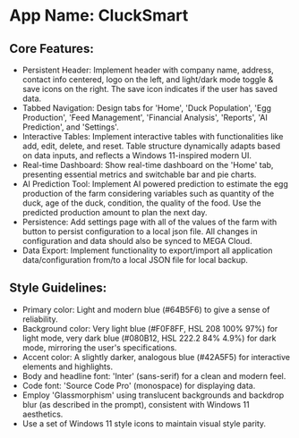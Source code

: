 # **App Name**: CluckSmart

## Core Features:

- Persistent Header: Implement header with company name, address, contact info centered, logo on the left, and light/dark mode toggle & save icons on the right. The save icon indicates if the user has saved data.
- Tabbed Navigation: Design tabs for 'Home', 'Duck Population', 'Egg Production', 'Feed Management', 'Financial Analysis', 'Reports', 'AI Prediction', and 'Settings'.
- Interactive Tables: Implement interactive tables with functionalities like add, edit, delete, and reset. Table structure dynamically adapts based on data inputs, and reflects a Windows 11-inspired modern UI.
- Real-time Dashboard: Show real-time dashboard on the 'Home' tab, presenting essential metrics and switchable bar and pie charts.
- AI Prediction Tool: Implement AI powered prediction to estimate the egg production of the farm considering variables such as quantity of the duck, age of the duck, condition, the quality of the food. Use the predicted production amount to plan the next day.
- Persistence: Add settings page with all of the values of the farm with button to persist configuration to a local json file. All changes in configuration and data should also be synced to MEGA Cloud.
- Data Export: Implement functionality to export/import all application data/configuration from/to a local JSON file for local backup.

## Style Guidelines:

- Primary color: Light and modern blue (#64B5F6) to give a sense of reliability.
- Background color: Very light blue (#F0F8FF, HSL 208 100% 97%) for light mode, very dark blue (#080B12, HSL 222.2 84% 4.9%) for dark mode, mirroring the user's specifications.
- Accent color: A slightly darker, analogous blue (#42A5F5) for interactive elements and highlights.
- Body and headline font: 'Inter' (sans-serif) for a clean and modern feel.
- Code font: 'Source Code Pro' (monospace) for displaying data.
- Employ 'Glassmorphism' using translucent backgrounds and backdrop blur (as described in the prompt), consistent with Windows 11 aesthetics.
- Use a set of Windows 11 style icons to maintain visual style parity.